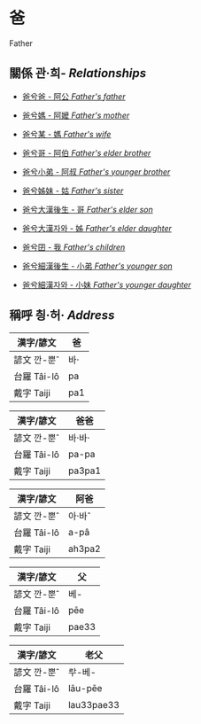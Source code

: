 # 爸
Father

## 關係 관·희- _Relationships_

- [爸兮爸 - 阿公 _Father's_ _father_](member8.md)

- [爸兮媽 - 阿嬤 _Father's_ _mother_](member9.md)

- [爸兮某 - 媽 _Father's_ _wife_](member3.md)

- [爸兮哥 - 阿伯 _Father's_ _elder brother_](member10.md)

- [爸兮小弟 - 阿叔 _Father's_ _younger brother_](member11.md)

- [爸兮姊妹 - 姑 _Father's_ _sister_](member12.md)

- [爸兮大漢後生 - 哥 _Father's_ _elder son_](member4.md)

- [爸兮大漢자와 - 姊 _Father's_ _elder daughter_](member5.md)

- [爸兮囝 - 我 _Father's_ _children_](member1.md)

- [爸兮細漢後生 - 小弟 _Father's_ _younger son_](member6.md)

- [爸兮細漢자와 - 小妹 _Father's_ _younger daughter_](member7.md)



## 稱呼 칑·허· _Address_

漢字/諺文 | 爸
--- | ---
諺文 깐-뿐ˆ | 바·
台羅 Tâi-lô | pa
戴字 Taiji | pa1


漢字/諺文 | 爸爸
--- | ---
諺文 깐-뿐ˆ | 바·바·
台羅 Tâi-lô | pa-pa
戴字 Taiji | pa3pa1


漢字/諺文 | 阿爸
--- | ---
諺文 깐-뿐ˆ | 아·바ˆ
台羅 Tâi-lô | a-pâ
戴字 Taiji | ah3pa2


漢字/諺文 | 父
--- | ---
諺文 깐-뿐ˆ | 베-
台羅 Tâi-lô | pēe
戴字 Taiji | pae33


漢字/諺文 | 老父
--- | ---
諺文 깐-뿐ˆ | ᄅᅷ-베-
台羅 Tâi-lô | lāu-pēe
戴字 Taiji | lau33pae33


